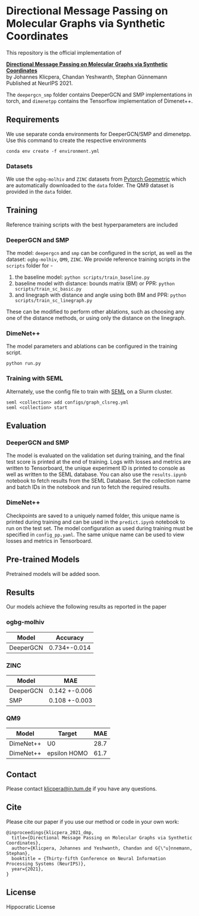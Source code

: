 # Directional Message Passing on Molecular Graphs via Synthetic Coordinates

This repository is the official implementation of 

**[Directional Message Passing on Molecular Graphs via Synthetic Coordinates](https://openreview.net/forum?id=ZRu0_3azrCd)**  
by Johannes Klicpera, Chandan Yeshwanth, Stephan Günnemann  
Published at NeurIPS 2021.

The `deepergcn_smp` folder contains DeeperGCN and SMP implementations in torch, and 
`dimenetpp` contains the Tensorflow implementation of Dimenet++.

## Requirements

We use separate conda environments for DeeperGCN/SMP and dimenetpp. Use this
command to create the respective environments
```
conda env create -f environment.yml
```

### Datasets
We use the `ogbg-molhiv` and `ZINC` datasets from [Pytorch Geometric](https://pytorch-geometric.readthedocs.io/en/latest/) which are automatically downloaded to the `data` folder.
The QM9 dataset is provided in the `data` folder. 

## Training
Reference training scripts with the best hyperparameters are included
### DeeperGCN and SMP
The model: `deepergcn` and `smp` can be configured in the script, as well as
the dataset: `ogbg-molhiv`, `QM9`, `ZINC`. 
We provide reference training scripts in the `scripts` folder for -

1. the baseline model: `python scripts/train_baseline.py`
1. baseline model with distance: bounds matrix (BM) or PPR: `python scripts/train_sc_basic.py`
1. and linegraph with distance and angle using both BM and PPR: `python scripts/train_sc_linegraph.py`

These can be modified to perform other ablations, such as choosing any one of 
the distance methods, or using only the distance on the linegraph.

### DimeNet++
The model parameters and ablations can be configured in the training script. 
```
python run.py
```

### Training with SEML
Alternately, use the config file to train with [SEML](https://github.com/TUM-DAML/seml) on a Slurm cluster.

```
seml <collection> add configs/graph_clsreg.yml
seml <collection> start
```


## Evaluation
### DeeperGCN and SMP
The model is evaluated on the validation set during training, and the final test
score is printed at the end of training. Logs with losses and metrics are written to Tensorboard,
the unique experiment ID is printed to console as well as written to the SEML 
database. You can also use the `results.ipynb` notebook to fetch results from the 
SEML Database. Set the collection name and batch IDs in the notebook and run
to fetch the required results.

### DimeNet++
Checkpoints are saved to a uniquely named folder, this unique name is printed 
during training and can be used in the `predict.ipynb` notebook to run 
on the test set. The model configuration as used during training must be specified in `config_pp.yaml`. The same unique name can be used to view losses
and metrics in Tensorboard.

## Pre-trained Models

Pretrained models will be added soon.

## Results

Our models achieve the following results as reported in the paper

### ogbg-molhiv
| Model         |  Accuracy |
| ------------------ | -------------- |
| DeeperGCN   |          0.734+-0.014       |

### ZINC
| Model         |  MAE |
| ------------------ | -------------- |
| DeeperGCN   |  0.142 +-0.006 |
| SMP   | 0.108 +-0.003 |

### QM9
| Model         |  Target | MAE |
| ------------------ | ----- | --------- |
| DimeNet++   |     U0         |      28.7       |
| DimeNet++   |     epsilon HOMO         |      61.7       |


## Contact
Please contact klicpera@in.tum.de if you have any questions.

## Cite
Please cite our paper if you use our method or code in your own work:

```
@inproceedings{klicpera_2021_dmp,
  title={Directional Message Passing on Molecular Graphs via Synthetic Coordinates},
  author={Klicpera, Johannes and Yeshwanth, Chandan and G{\"u}nnemann, Stephan},
  booktitle = {Thirty-fifth Conference on Neural Information Processing Systems (NeurIPS)},
  year={2021},
}
```

## License
Hippocratic License
